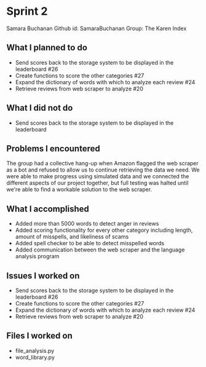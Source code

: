 # Sprint 2
Samara Buchanan
Github id: SamaraBuchanan
Group: The Karen Index

## What I planned to do
- Send scores back to the storage system to be displayed in the leaderboard #26
- Create functions to score the other categories #27
- Expand the dictionary of words with which to analyze each review #24
- Retrieve reviews from web scraper to analyze #20

## What I did not do
- Send scores back to the storage system to be displayed in the leaderboard

## Problems I encountered
The group had a collective hang-up when Amazon flagged the web scraper as a bot and refused to
allow us to continue retrieving the data we need. We were able to make progress using simulated 
data and we connected the different aspects of our project together, but full testing was halted
until we're able to find a workable solution to the web scraper.

## What I accomplished
- Added more than 5000 words to detect anger in reviews
- Added scoring functionality for every other category including length, amount of misspells, and likeliness of scams
- Added spell checker to be able to detect misspelled words
- Added communication between the web scraper and the language analysis program

## Issues I worked on
- Send scores back to the storage system to be displayed in the leaderboard #26
- Create functions to score the other categories #27
- Expand the dictionary of words with which to analyze each review #24
- Retrieve reviews from web scraper to analyze #20

## Files I worked on 
- file_analysis.py
- word_library.py
